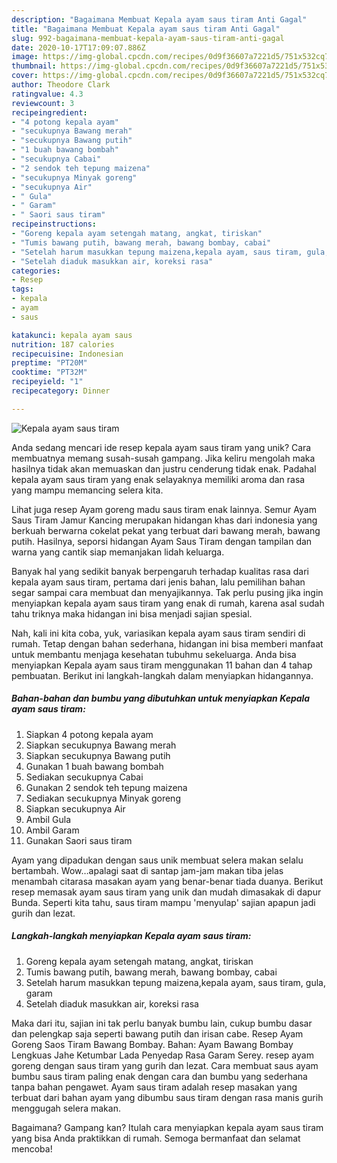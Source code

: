 ```yaml
---
description: "Bagaimana Membuat Kepala ayam saus tiram Anti Gagal"
title: "Bagaimana Membuat Kepala ayam saus tiram Anti Gagal"
slug: 992-bagaimana-membuat-kepala-ayam-saus-tiram-anti-gagal
date: 2020-10-17T17:09:07.886Z
image: https://img-global.cpcdn.com/recipes/0d9f36607a7221d5/751x532cq70/kepala-ayam-saus-tiram-foto-resep-utama.jpg
thumbnail: https://img-global.cpcdn.com/recipes/0d9f36607a7221d5/751x532cq70/kepala-ayam-saus-tiram-foto-resep-utama.jpg
cover: https://img-global.cpcdn.com/recipes/0d9f36607a7221d5/751x532cq70/kepala-ayam-saus-tiram-foto-resep-utama.jpg
author: Theodore Clark
ratingvalue: 4.3
reviewcount: 3
recipeingredient:
- "4 potong kepala ayam"
- "secukupnya Bawang merah"
- "secukupnya Bawang putih"
- "1 buah bawang bombah"
- "secukupnya Cabai"
- "2 sendok teh tepung maizena"
- "secukupnya Minyak goreng"
- "secukupnya Air"
- " Gula"
- " Garam"
- " Saori saus tiram"
recipeinstructions:
- "Goreng kepala ayam setengah matang, angkat, tiriskan"
- "Tumis bawang putih, bawang merah, bawang bombay, cabai"
- "Setelah harum masukkan tepung maizena,kepala ayam, saus tiram, gula, garam"
- "Setelah diaduk masukkan air, koreksi rasa"
categories:
- Resep
tags:
- kepala
- ayam
- saus

katakunci: kepala ayam saus 
nutrition: 187 calories
recipecuisine: Indonesian
preptime: "PT20M"
cooktime: "PT32M"
recipeyield: "1"
recipecategory: Dinner

---
```



![Kepala ayam saus tiram](https://img-global.cpcdn.com/recipes/0d9f36607a7221d5/751x532cq70/kepala-ayam-saus-tiram-foto-resep-utama.jpg)

Anda sedang mencari ide resep kepala ayam saus tiram yang unik? Cara membuatnya memang susah-susah gampang. Jika keliru mengolah maka hasilnya tidak akan memuaskan dan justru cenderung tidak enak. Padahal kepala ayam saus tiram yang enak selayaknya memiliki aroma dan rasa yang mampu memancing selera kita.

Lihat juga resep Ayam goreng madu saus tiram enak lainnya. Semur Ayam Saus Tiram Jamur Kancing merupakan hidangan khas dari indonesia yang berkuah berwarna cokelat pekat yang terbuat dari bawang merah, bawang putih. Hasilnya, seporsi hidangan Ayam Saus Tiram dengan tampilan dan warna yang cantik siap memanjakan lidah keluarga.

Banyak hal yang sedikit banyak berpengaruh terhadap kualitas rasa dari kepala ayam saus tiram, pertama dari jenis bahan, lalu pemilihan bahan segar sampai cara membuat dan menyajikannya. Tak perlu pusing jika ingin menyiapkan kepala ayam saus tiram yang enak di rumah, karena asal sudah tahu triknya maka hidangan ini bisa menjadi sajian spesial.


Nah, kali ini kita coba, yuk, variasikan kepala ayam saus tiram sendiri di rumah. Tetap dengan bahan sederhana, hidangan ini bisa memberi manfaat untuk membantu menjaga kesehatan tubuhmu sekeluarga. Anda bisa menyiapkan Kepala ayam saus tiram menggunakan 11 bahan dan 4 tahap pembuatan. Berikut ini langkah-langkah dalam menyiapkan hidangannya.

<!--inarticleads1-->

##### Bahan-bahan dan bumbu yang dibutuhkan untuk menyiapkan Kepala ayam saus tiram:

1. Siapkan 4 potong kepala ayam
1. Siapkan secukupnya Bawang merah
1. Siapkan secukupnya Bawang putih
1. Gunakan 1 buah bawang bombah
1. Sediakan secukupnya Cabai
1. Gunakan 2 sendok teh tepung maizena
1. Sediakan secukupnya Minyak goreng
1. Siapkan secukupnya Air
1. Ambil  Gula
1. Ambil  Garam
1. Gunakan  Saori saus tiram


Ayam yang dipadukan dengan saus unik membuat selera makan selalu bertambah. Wow…apalagi saat di santap jam-jam makan tiba jelas menambah citarasa masakan ayam yang benar-benar tiada duanya. Berikut resep memasak ayam saus tiram yang unik dan mudah dimasakak di dapur Bunda. Seperti kita tahu, saus tiram mampu &#39;menyulap&#39; sajian apapun jadi gurih dan lezat. 

<!--inarticleads2-->

##### Langkah-langkah menyiapkan Kepala ayam saus tiram:

1. Goreng kepala ayam setengah matang, angkat, tiriskan
1. Tumis bawang putih, bawang merah, bawang bombay, cabai
1. Setelah harum masukkan tepung maizena,kepala ayam, saus tiram, gula, garam
1. Setelah diaduk masukkan air, koreksi rasa


Maka dari itu, sajian ini tak perlu banyak bumbu lain, cukup bumbu dasar dan pelengkap saja seperti bawang putih dan irisan cabe. Resep Ayam Goreng Saos Tiram Bawang Bombay. Bahan: Ayam Bawang Bombay Lengkuas Jahe Ketumbar Lada Penyedap Rasa Garam Serey. resep ayam goreng dengan saus tiram yang gurih dan lezat. Cara membuat saus ayam bumbu saus tiram paling enak dengan cara dan bumbu yang sederhana tanpa bahan pengawet. Ayam saus tiram adalah resep masakan yang terbuat dari bahan ayam yang dibumbu saus tiram dengan rasa manis gurih menggugah selera makan. 

Bagaimana? Gampang kan? Itulah cara menyiapkan kepala ayam saus tiram yang bisa Anda praktikkan di rumah. Semoga bermanfaat dan selamat mencoba!
